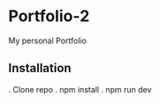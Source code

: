 # Portfolio-2
My personal Portfolio

## Installation

   . Clone repo
   . npm install
   . npm run dev

